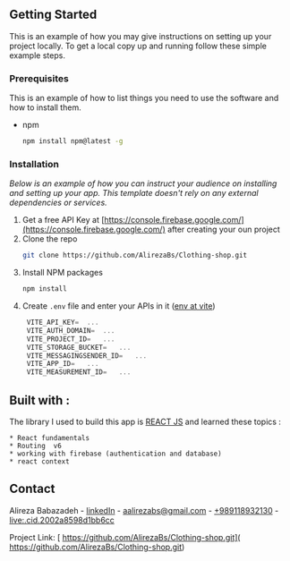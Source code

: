 
## Getting Started

This is an example of how you may give instructions on setting up your project locally.
To get a local copy up and running follow these simple example steps.

### Prerequisites

This is an example of how to list things you need to use the software and how to install them.
* npm
  ```sh
  npm install npm@latest -g
  ```

### Installation

_Below is an example of how you can instruct your audience on installing and setting up your app. This template doesn't rely on any external dependencies or services._

1. Get a free API Key at [https://console.firebase.google.com/](https://console.firebase.google.com/) after creating your oun project
2. Clone the repo
   ```sh
   git clone https://github.com/AlirezaBs/Clothing-shop.git
   ```
3. Install NPM packages
   ```sh
   npm install
   ```
4. Create `.env` file and enter your APIs in it  ([env at vite](https://vitejs.dev/guide/env-and-mode.html))
   ```js
    VITE_API_KEY=  ...
    VITE_AUTH_DOMAIN=  ...
    VITE_PROJECT_ID=   ...
    VITE_STORAGE_BUCKET=   ...
    VITE_MESSAGINGSENDER_ID=   ...
    VITE_APP_ID=   ...
    VITE_MEASUREMENT_ID=   ...
   ```
 
 
   
## Built with :
   
   The library I used to build this app is [REACT JS](https://reactjs.org/) and learned these topics :
   
    * React fundamentals
    * Routing  v6
    * working with firebase (authentication and database)
    * react context
   
    

## Contact

Alireza Babazadeh - [linkedIn](https://www.linkedin.com/in/alireza-babazadeh/) - aalirezabs@gmail.com - [+989118932130](+989118932130) - [live:.cid.2002a8598d1bb6cc](live:.cid.2002a8598d1bb6cc)

Project Link: [ https://github.com/AlirezaBs/Clothing-shop.git]( https://github.com/AlirezaBs/Clothing-shop.git)
